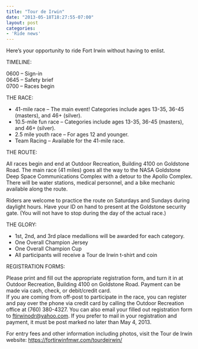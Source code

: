 ```yaml
---
title: "Tour de Irwin"
date: "2013-05-18T18:27:55-07:00"
layout: post
categories:
- 'Ride news'
---
```


Here’s your opportunity to ride Fort Irwin without having to enlist.  
  
TIMELINE:

0600 – Sign-in  
0645 – Safety brief  
0700 – Races begin

THE RACE:

- 41-mile race – The main event! Categories include ages 13-35, 36-45 (masters), and 46+ (silver).
- 10.5-mile fun race – Categories include ages 13-35, 36-45 (masters), and 46+ (silver).
- 2.5 mile youth race – For ages 12 and younger.
- Team Racing – Available for the 41-mile race.

THE ROUTE:

All races begin and end at Outdoor Recreation, Building 4100 on Goldstone Road. The main race (41 miles) goes all the way to the NASA Goldstone Deep Space Communications Complex with a detour to the Apollo Complex. There will be water stations, medical personnel, and a bike mechanic available along the route.

Riders are welcome to practice the route on Saturdays and Sundays during daylight hours. Have your ID on hand to present at the Goldstone security gate. (You will not have to stop during the day of the actual race.)

THE GLORY:

- 1st, 2nd, and 3rd place medallions will be awarded for each category.
- One Overall Champion Jersey
- One Overall Champion Cup
- All participants will receive a Tour de Irwin t-shirt and coin

REGISTRATION FORMS:

Please print and fill out the appropriate registration form, and turn it in at Outdoor Recreation, Building 4100 on Goldstone Road. Payment can be made via cash, check, or debit/credit card.  
If you are coming from off-post to participate in the race, you can register and pay over the phone via credit card by calling the Outdoor Recreation office at (760) 380-4327. You can also email your filled out registration form to ftirwinodr@yahoo.com. If you prefer to mail in your registration and payment, it must be post marked no later than May 4, 2013.

For entry fees and other information including photos, visit the Tour de Irwin website: https://fortirwinfmwr.com/tourdeirwin/